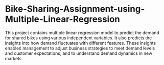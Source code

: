 # Bike-Sharing-Assignment-using-Multiple-Linear-Regression

This project contains multiple linear regression model to predict the demand for shared bikes using various independent variables.
It also predicts the insights into how demand fluctuates with different features. These insights enabled management to adjust business strategies to meet
demand levels and customer expectations, and to understand demand dynamics in new markets. 
